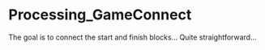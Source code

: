 # Processing_GameConnect
The goal is to connect the start and finish blocks... Quite straightforward...
